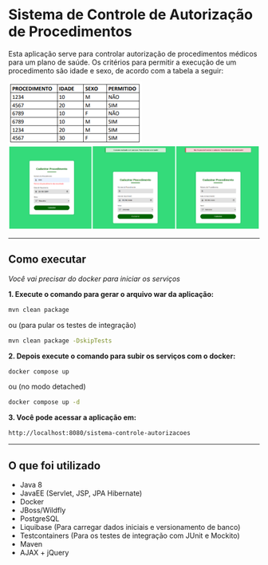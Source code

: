 # Sistema de Controle de Autorização de Procedimentos

Esta aplicação serve para controlar autorização de procedimentos médicos para um plano de saúde. Os critérios para permitir a execução de um procedimento são idade e sexo, de acordo
com a tabela a seguir:

<img src="https://github.com/maylajamile/github-images/blob/7e9347bf0fb58ab209065a70e2f3a0d3534b0c21/image16.png" alt="Imagem da tabela"/>


<img src="https://github.com/maylajamile/github-images/blob/a242c3dd60c6aec588ccf57c39771aa735b0bbce/image20.png" alt="Imagem da aplicação"/>

<hr>

## Como executar

<em>Você vai precisar do docker para iniciar os serviços</em>

<strong>1. Execute o comando para gerar o arquivo war da aplicação:</strong>

  ```bash
  mvn clean package
  ```
ou (para pular os testes de integração) 

  ```bash
  mvn clean package -DskipTests
  ```


<strong>2. Depois execute o comando para subir os serviços com o docker:</strong>

  ```bash
  docker compose up
  ```
  ou (no modo detached)

  ```bash
  docker compose up -d
  ```


<strong>3. Você pode acessar a aplicação em:</strong>

  ```bash
  http://localhost:8080/sistema-controle-autorizacoes
  ```

<hr>

## O que foi utilizado

- Java 8
- JavaEE (Servlet, JSP, JPA Hibernate)
- Docker
- JBoss/Wildfly
- PostgreSQL
- Liquibase (Para carregar dados iniciais e versionamento de banco)
- Testcontainers (Para os testes de integração com JUnit e Mockito)
- Maven
- AJAX + jQuery






